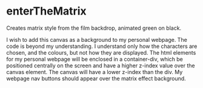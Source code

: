 # enterTheMatrix
Creates matrix style from the film backdrop, animated green on black.

I wish to add this canvas as a background to my personal webpage. The code is beyond my understanding. I understand only how the characters are chosen, and the colours, but not how they are displayed. 
The html elements for my personal webpage will be enclosed in a container-div, which be positioned centrally on the screen and have a higher z-index value over the canvas element. The canvas will have a lower z-index than the div. 
My webpage nav buttons should appear over the matrix effect background.
